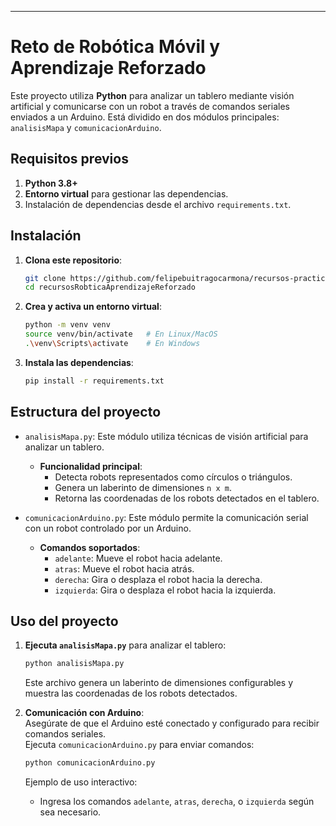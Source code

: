 ---

# Reto de Robótica Móvil y Aprendizaje Reforzado

Este proyecto utiliza **Python** para analizar un tablero mediante visión artificial y comunicarse con un robot a través de comandos seriales enviados a un Arduino. Está dividido en dos módulos principales: `analisisMapa` y `comunicacionArduino`.

## Requisitos previos

1. **Python 3.8+**  
2. **Entorno virtual** para gestionar las dependencias.
3. Instalación de dependencias desde el archivo `requirements.txt`.

## Instalación

1. **Clona este repositorio**:  
   ```bash
   git clone https://github.com/felipebuitragocarmona/recursos-practica-robotica-aprendizaje-por-refuerzo recursosRobticaAprendizajeReforzado
   cd recursosRobticaAprendizajeReforzado
   ```

2. **Crea y activa un entorno virtual**:  
   ```bash
   python -m venv venv
   source venv/bin/activate   # En Linux/MacOS
   .\venv\Scripts\activate    # En Windows
   ```

3. **Instala las dependencias**:  
   ```bash
   pip install -r requirements.txt
   ```

## Estructura del proyecto

- `analisisMapa.py`: Este módulo utiliza técnicas de visión artificial para analizar un tablero.  
  - **Funcionalidad principal**:
    - Detecta robots representados como círculos o triángulos.
    - Genera un laberinto de dimensiones `n x m`.
    - Retorna las coordenadas de los robots detectados en el tablero.

- `comunicacionArduino.py`: Este módulo permite la comunicación serial con un robot controlado por un Arduino.  
  - **Comandos soportados**:
    - `adelante`: Mueve el robot hacia adelante.
    - `atras`: Mueve el robot hacia atrás.
    - `derecha`: Gira o desplaza el robot hacia la derecha.
    - `izquierda`: Gira o desplaza el robot hacia la izquierda.

## Uso del proyecto

1. **Ejecuta `analisisMapa.py`** para analizar el tablero:  
   ```bash
   python analisisMapa.py
   ```
   Este archivo genera un laberinto de dimensiones configurables y muestra las coordenadas de los robots detectados.

2. **Comunicación con Arduino**:  
   Asegúrate de que el Arduino esté conectado y configurado para recibir comandos seriales.  
   Ejecuta `comunicacionArduino.py` para enviar comandos:  
   ```bash
   python comunicacionArduino.py
   ```

   Ejemplo de uso interactivo:  
   - Ingresa los comandos `adelante`, `atras`, `derecha`, o `izquierda` según sea necesario.



